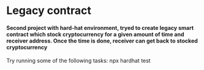 # Legacy contract

#### Second project with hard-hat environment, tryed to create legacy smart contract which stock cryptocurrency for a given amount of time and receiver address. Once the time is done, receiver can get back to stocked cryptocurrency

Try running some of the following tasks:
npx hardhat test
